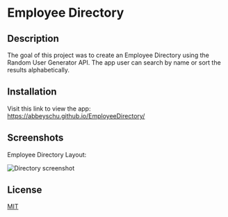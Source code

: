 # Employee Directory

## Description
The goal of this project was to create an Employee Directory using the Random User Generator API. The app user can search by name or sort the results alphabetically.

## Installation
Visit this link to view the app: https://abbeyschu.github.io/EmployeeDirectory/ 


## Screenshots
Employee Directory Layout:

![Directory screenshot](./public/images/directory.png)

## License

[MIT](./public/images/license.txt)

